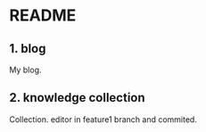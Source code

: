 # README
## 1. blog
My blog.
## 2. knowledge collection
Collection.
editor in feature1 branch and commited.
